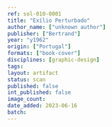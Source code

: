 ```yaml
---
ref: sol-010-0001
title: "Exílio Perturbado"
author_name: ["unknown author"]
publisher: ["Bertrand"]
year: "y1962"
origin: ["Portugal"]
formats: ["book-cover"]
disciplines: [graphic-design]
tags:
layout: artifact
status: scan
published: false
int_published: false
image_count:
date_added: 2023-06-16
batch:
---
```

